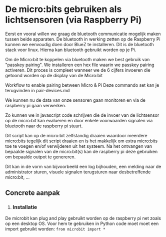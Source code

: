 <h1>De micro:bits gebruiken als lichtsensoren (via Raspberry Pi)</h1>

Eerst en vooral willen we graag de bluetooth communicatie mogelijk maken tussen beide apparaten.
De bluetooth in werking zetten op de Raspberry Pi kunnen we eenvoudig doen door BlueZ te installeren. Dit is de bluetooth stack voor linux. Hierna kan bluetooth gebruikt worden op je Pi.

Om de Micro:bit te koppelen via bluetooth maken we best gebruik van "passkey pairing". We installeren een hex file waarin we passkey pairing activeren. Dit proces is compleet wanneer we de 6 cijfers invoeren die getoond worden op de display van de Micro:bit

Workflow to enable pairing between Micro & Pi
Deze commando set kan je terugvinden in pair-devices.md

We kunnen nu de data van onze sensoren gaan monitoren en via de raspberry pi gaan verwerken.

Zo kunnen we in javascript code schrijven die de invoer van de lichtsensor op de micro:bit kan evalueren en door enkele voorwaarden signalen via bluetooth naar de raspberry pi stuurt.

Dit script kan op de micro:bit zelfstandig draaien waardoor meerdere micro:bits tegelijk dit script draaien en is het makkelijk om extra micro:bits toe te voegen en/of verwijderen uit het systeem. Na het ontvangen van bepaalde signalen van de micro:bit(s) kan de raspberry pi deze gebruiken om bepaalde outpot te genereren.

Dit kan in de vorm van bijvoorbeeld een log bijhouden, een melding naar de administrator sturen, visuele signalen terugsturen naar desbetreffende micro:bit, ...

<h2>Concrete aanpak</h2>

1. <h3>Installatie</h3>
De microbit kan plug and play gebruikt worden op de raspberry pi net zoals op een desktop OS. Voor hem te gebruiken in Python code moet moet een import gebruikt worden:
`from microbit import *`